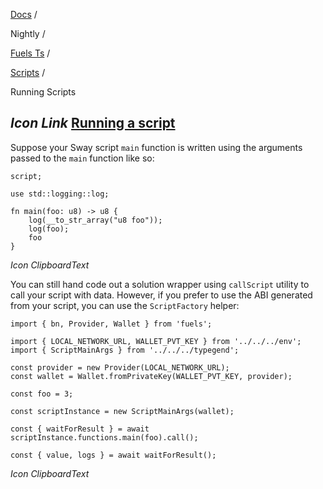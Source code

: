 [Docs](https://docs.fuel.network/) /

Nightly  /

[Fuels Ts](https://docs.fuel.network/docs/nightly/fuels-ts/) /

[Scripts](https://docs.fuel.network/docs/nightly/fuels-ts/scripts/) /

Running Scripts

## _Icon Link_ [Running a script](https://docs.fuel.network/docs/nightly/fuels-ts/scripts/running-scripts/\#running-a-script)

Suppose your Sway script `main` function is written using the arguments passed to the `main` function like so:

```fuel_Box fuel_Box-idXKMmm-css
script;

use std::logging::log;

fn main(foo: u8) -> u8 {
    log(__to_str_array("u8 foo"));
    log(foo);
    foo
}
```

_Icon ClipboardText_

You can still hand code out a solution wrapper using `callScript` utility to call your script with data. However, if you prefer to use the ABI generated from your script, you can use the `ScriptFactory` helper:

```fuel_Box fuel_Box-idXKMmm-css
import { bn, Provider, Wallet } from 'fuels';

import { LOCAL_NETWORK_URL, WALLET_PVT_KEY } from '../../../env';
import { ScriptMainArgs } from '../../../typegend';

const provider = new Provider(LOCAL_NETWORK_URL);
const wallet = Wallet.fromPrivateKey(WALLET_PVT_KEY, provider);

const foo = 3;

const scriptInstance = new ScriptMainArgs(wallet);

const { waitForResult } = await scriptInstance.functions.main(foo).call();

const { value, logs } = await waitForResult();
```

_Icon ClipboardText_